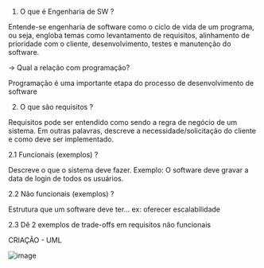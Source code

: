 1. O que é Engenharia de SW ?

Entende-se engenharia de software como o ciclo de vida de um programa, ou seja, engloba temas como levantamento de requisitos, alinhamento de prioridade com o cliente, desenvolvimento, testes e manutenção do software. 

  -> Qual a relação com programação?
  
  Programação é uma importante etapa do processo de desenvolvimento de software
  
2. O que são requisitos ?

Requisitos pode ser entendido como sendo a regra de negócio de um sistema. Em outras palavras, descreve a necessidade/solicitação do cliente e como deve ser implementado.
  
  2.1 Funcionais (exemplos) ? 
  
  Descreve o que o sistema deve fazer. Exemplo: O software deve gravar a data de login de todos os usuários. 
  
  2.2 Não funcionais  (exemplos) ?
  
  Estrutura que um software deve ter... ex: oferecer escalabilidade
  
  2.3 Dê 2 exemplos de trade-offs em requisitos não funcionais



CRIAÇÃO - UML

![image](https://user-images.githubusercontent.com/111614619/223278442-f292ee84-6105-40ef-8eba-9ff0cf39adae.png)
